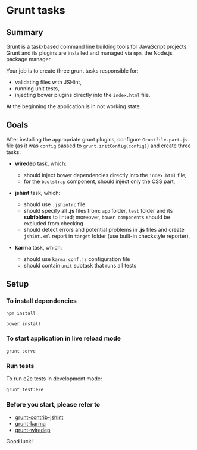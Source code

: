 # Grunt tasks

## Summary
Grunt is a task-based command line building tools for JavaScript projects. Grunt and its plugins are installed and managed via `npm`, the Node.js package manager.

Your job is to create three grunt tasks responsible for:

* validating files with JSHint,
* running unit tests,
* injecting bower plugins directly into the `index.html` file.

At the beginning the application is in not working state.

## Goals

After installing the appropriate grunt plugins, configure `Gruntfile.part.js` file (as it was `config` passed to `grunt.initConfig(config)`) and create three tasks:

* **wiredep** task, which:

    * should inject bower dependencies directly into the `index.html` file,
    * for the `bootstrap` component, should inject only the CSS part,

* **jshint** task, which:

    * should use `.jshintrc` file
    * should specify all **.js** files from: `app` folder, `test` folder and its **subfolders** to linted; moreover, `bower components` should be excluded from checking
    * should detect errors and potential problems in **.js** files and create `jshint.xml` report in `target` folder (use built-in checkstyle reporter),

* **karma** task, which:    

    * should use `karma.conf.js` configuration file
    * should contain `unit` subtask that runs all tests
    
## Setup

### To install dependencies 

    npm install
    
    bower install

### To start application in live reload mode

    grunt serve
    
### Run tests

To run e2e tests in development mode:

    grunt test:e2e


### Before you start, please refer to
* [grunt-contrib-jshint](https://github.com/gruntjs/grunt-contrib-jshint)
* [grunt-karma](https://github.com/karma-runner/grunt-karma)
* [grunt-wiredep](https://github.com/stephenplusplus/grunt-wiredep)

Good luck!
